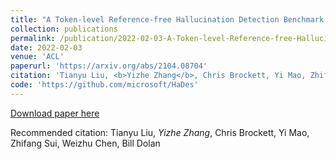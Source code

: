 ```yaml
---
title: "A Token-level Reference-free Hallucination Detection Benchmark for Free-form Text Generation."
collection: publications
permalink: /publication/2022-02-03-A-Token-level-Reference-free-Hallucination-Detection-Benchmark-for-Free-form-Text-Generation
date: 2022-02-03
venue: 'ACL'
paperurl: 'https://arxiv.org/abs/2104.08704'
citation: 'Tianyu Liu, <b>Yizhe Zhang</b>, Chris Brockett, Yi Mao, Zhifang Sui, Weizhu Chen, Bill Dolan'
code: 'https://github.com/microsoft/HaDes'
---
```


[Download paper here](https://arxiv.org/abs/2104.08704)

Recommended citation: Tianyu Liu, *Yizhe Zhang*, Chris Brockett, Yi Mao, Zhifang Sui, Weizhu Chen, Bill Dolan